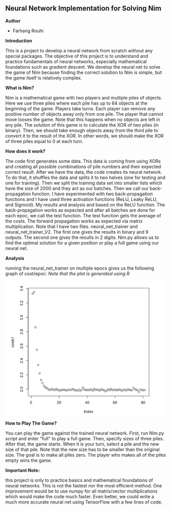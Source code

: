 ## Neural Network Implementation for Solving Nim ##

**Author**
* Farhang Rouhi

**Introduction**

This is a project to develop a neural network from scratch without any special packages. The objective of this project is to understand and practice fundamentals of neural networks, especially mathematical foundations such as gradient descent. We develop the neural net to solve the game of Nim because finding the correct solution to Nim is simple, but the game itself is relatively complex.

**What is Nim?**

Nim is a mathematical game with two players and multiple piles of objects. Here we use three piles where each pile has up to 64 objects at the beginning of the game. Players take turns. Each player can remove any positive number of objects away only from one pile. The player that cannot move looses the game. Note that this happens when no objects are left in any pile. The solution of this game is to calculate the XOR of two piles (in binary). Then, we should take enough objects away from the third pile to convert it to the result of the XOR. In other words, we should make the XOR of three piles equal to 0 at each turn.

**How does it work?**

The code first generates some data. This data is coming from using XORs and creating all possible combinations of pile numbers and their expected correct result. After we have the data, the code creates its neural network. To do that, it shuffles the data and splits it to two halves (one for testing and one for training). Then we split the training data set into smaller lists which have the size of 2000 and they act as our batches. Then we call our back-propagation function. I have experimented with two back-propagation functions and I have used three activation functions (ReLU, Leaky ReLU, and Sigmoid). My results and analysis and based on the ReLU function. The back-propagation works as expected and after all batches are done for each epoc, we call the test function. The test function gets the average of the costs. The forward propagation works as expected via matrix multiplication.
Note that I have two files. neural_net_trainer and neural_net_trainer_V2. The first one gives the results in binary and 9 outputs. The second one gives the results in 2 digits. Nim.py allows us to find the optimal solution for a given position or play a full game using our neural net.

**Analysis**

running the neural_net_trainer on multiple epocs gives us the following graph of cost/epoc:
_Note that the plot is generated using R_

![plot of cost/epoc](plot.png)

**How to Play The Game?**

You can play the game against the trained neural network. First, run Nim.py script and enter "full" to play a full game.
Then, specify sizes of three piles. After that, the game starts.
When it is your turn, select a pile and the new size of that pile. Note that the new size has to be smaller than the original size.
The goal is to make all piles zero. The player who makes all of the piles empty wins the game.

**Important Note:**

this project is only to practice basics and mathematical foundations of neural networks. This is not the fastest nor the most efficient method. One improvement would be to use numpy for all matrix/vector multiplications which would make the code much faster. Even better, we could write a much more accurate neural net using TensorFlow with a few lines of code. 